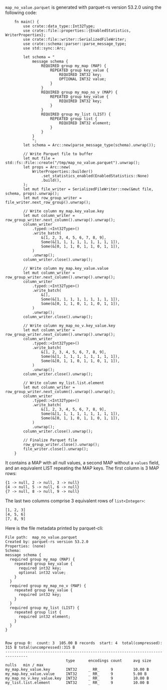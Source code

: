 <!--
  ~ Licensed to the Apache Software Foundation (ASF) under one
  ~ or more contributor license agreements.  See the NOTICE file
  ~ distributed with this work for additional information
  ~ regarding copyright ownership.  The ASF licenses this file
  ~ to you under the Apache License, Version 2.0 (the
  ~ "License"); you may not use this file except in compliance
  ~ with the License.  You may obtain a copy of the License at
  ~
  ~   http://www.apache.org/licenses/LICENSE-2.0
  ~
  ~ Unless required by applicable law or agreed to in writing,
  ~ software distributed under the License is distributed on an
  ~ "AS IS" BASIS, WITHOUT WARRANTIES OR CONDITIONS OF ANY
  ~ KIND, either express or implied.  See the License for the
  ~ specific language governing permissions and limitations
  ~ under the License.
  -->

`map_no_value.parquet` is generated with parquet-rs version 53.2.0
using the following code:
```
    fn main() {
        use crate::data_type::Int32Type;
        use crate::file::properties::{EnabledStatistics, WriterProperties};
        use crate::file::writer::SerializedFileWriter;
        use crate::schema::parser::parse_message_type;
        use std::sync::Arc;

        let schema = "
            message schema {
                REQUIRED group my_map (MAP) {
                    REPEATED group key_value {
                        REQUIRED INT32 key;
                        OPTIONAL INT32 value;
                    }
                }
                REQUIRED group my_map_no_v (MAP) {
                    REPEATED group key_value {
                        REQUIRED INT32 key;
                    }
                }
                REQUIRED group my_list (LIST) {
                    REPEATED group list {
                        REQUIRED INT32 element;
                    }
                }
            }
            ";
        let schema = Arc::new(parse_message_type(schema).unwrap());

        // Write Parquet file to buffer
        let mut file = std::fs::File::create("/tmp/map_no_value.parquet").unwrap();
        let props = Arc::new(
            WriterProperties::builder()
                .set_statistics_enabled(EnabledStatistics::None)
                .build(),
        );
        let mut file_writer = SerializedFileWriter::new(&mut file, schema, props).unwrap();
        let mut row_group_writer = file_writer.next_row_group().unwrap();

        // Write column my_map.key_value.key
        let mut column_writer = row_group_writer.next_column().unwrap().unwrap();
        column_writer
            .typed::<Int32Type>()
            .write_batch(
                &[1, 2, 3, 4, 5, 6, 7, 8, 9],
                Some(&[1, 1, 1, 1, 1, 1, 1, 1, 1]),
                Some(&[0, 1, 1, 0, 1, 1, 0, 1, 1]),
            )
            .unwrap();
        column_writer.close().unwrap();

        // Write column my_map.key_value.value
        let mut column_writer = row_group_writer.next_column().unwrap().unwrap();
        column_writer
            .typed::<Int32Type>()
            .write_batch(
                &[],
                Some(&[1, 1, 1, 1, 1, 1, 1, 1, 1]),
                Some(&[0, 1, 1, 0, 1, 1, 0, 1, 1]),
            )
            .unwrap();
        column_writer.close().unwrap();

        // Write column my_map_no_v.key_value.key
        let mut column_writer = row_group_writer.next_column().unwrap().unwrap();
        column_writer
            .typed::<Int32Type>()
            .write_batch(
                &[1, 2, 3, 4, 5, 6, 7, 8, 9],
                Some(&[1, 1, 1, 1, 1, 1, 1, 1, 1]),
                Some(&[0, 1, 1, 0, 1, 1, 0, 1, 1]),
            )
            .unwrap();
        column_writer.close().unwrap();

        // Write column my_list.list.element
        let mut column_writer = row_group_writer.next_column().unwrap().unwrap();
        column_writer
            .typed::<Int32Type>()
            .write_batch(
                &[1, 2, 3, 4, 5, 6, 7, 8, 9],
                Some(&[1, 1, 1, 1, 1, 1, 1, 1, 1]),
                Some(&[0, 1, 1, 0, 1, 1, 0, 1, 1]),
            )
            .unwrap();
        column_writer.close().unwrap();

        // Finalize Parquet file
        row_group_writer.close().unwrap();
        file_writer.close().unwrap();
    }
```

It contains a MAP with all null values, a second MAP without a `values` field, and
an equivalent LIST repeating the MAP keys. The first column is 3 MAP rows:
```
{1 -> null, 2 -> null, 3 -> null}
{4 -> null, 5 -> null, 6 -> null}
{7 -> null, 8 -> null, 9 -> null}
```

The last two columns comprise 3 equivalent rows of `list<Integer>`:
```
[1, 2, 3]
[4, 5, 6]
[7, 8, 9]
```

Here is the file metadata printed by parquet-cli:
```
File path:  map_no_value.parquet
Created by: parquet-rs version 53.2.0
Properties: (none)
Schema:
message schema {
  required group my_map (MAP) {
    repeated group key_value {
      required int32 key;
      optional int32 value;
    }
  }
  required group my_map_no_v (MAP) {
    repeated group key_value {
      required int32 key;
    }
  }
  required group my_list (LIST) {
    repeated group list {
      required int32 element;
    }
  }
}


Row group 0:  count: 3  105.00 B records  start: 4  total(compressed): 315 B total(uncompressed):315 B
--------------------------------------------------------------------------------
                           type      encodings count     avg size   nulls   min / max
my_map.key_value.key       INT32     _ RR_     9         10.00 B            
my_map.key_value.value     INT32     _ RR_     9         5.00 B             
my_map_no_v.key_value.key  INT32     _ RR_     9         10.00 B            
my_list.list.element       INT32     _ RR_     9         10.00 B
